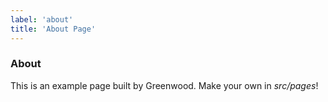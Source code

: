 ```yaml
---
label: 'about'
title: 'About Page'
---
```


### About

This is an example page built by Greenwood.  Make your own in _src/pages_!